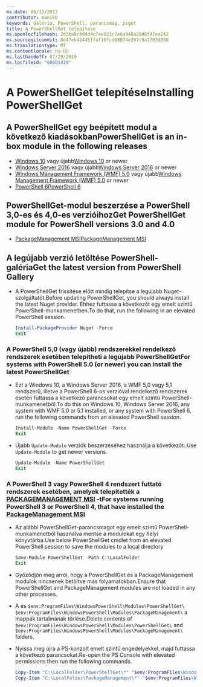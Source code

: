```yaml
---
ms.date: 06/12/2017
contributor: manikb
keywords: Galéria, PowerShell, parancsmag, psget
title: A PowerShellGet telepítése
ms.openlocfilehash: 2d3ba8c4d4d4c7ee023c7e6a948a29d8f47ea242
ms.sourcegitcommit: 8d47eb41445ffaf10fcd68874e397c9a1703d898
ms.translationtype: MT
ms.contentlocale: hu-HU
ms.lasthandoff: 07/29/2019
ms.locfileid: "68601419"
---
```

# <a name="installing-powershellget"></a><span data-ttu-id="b686f-103">A PowerShellGet telepítése</span><span class="sxs-lookup"><span data-stu-id="b686f-103">Installing PowerShellGet</span></span>

## <a name="powershellget-is-an-in-box-module-in-the-following-releases"></a><span data-ttu-id="b686f-104">A PowerShellGet egy beépített modul a következő kiadásokban</span><span class="sxs-lookup"><span data-stu-id="b686f-104">PowerShellGet is an in-box module in the following releases</span></span>

- <span data-ttu-id="b686f-105">[Windows 10](https://www.microsoft.com/windows) vagy újabb</span><span class="sxs-lookup"><span data-stu-id="b686f-105">[Windows 10](https://www.microsoft.com/windows) or newer</span></span>
- <span data-ttu-id="b686f-106">[Windows Server 2016](/windows-server/windows-server) vagy újabb</span><span class="sxs-lookup"><span data-stu-id="b686f-106">[Windows Server 2016](/windows-server/windows-server) or newer</span></span>
- <span data-ttu-id="b686f-107">[Windows Management Framework (WMF) 5,0](https://www.microsoft.com/download/details.aspx?id=50395) vagy újabb</span><span class="sxs-lookup"><span data-stu-id="b686f-107">[Windows Management Framework (WMF) 5.0](https://www.microsoft.com/download/details.aspx?id=50395) or newer</span></span>
- [<span data-ttu-id="b686f-108">PowerShell 6</span><span class="sxs-lookup"><span data-stu-id="b686f-108">PowerShell 6</span></span>](https://github.com/PowerShell/PowerShell/releases)

## <a name="get-powershellget-module-for-powershell-versions-30-and-40"></a><span data-ttu-id="b686f-109">PowerShellGet-modul beszerzése a PowerShell 3,0-es és 4,0-es verzióihoz</span><span class="sxs-lookup"><span data-stu-id="b686f-109">Get PowerShellGet module for PowerShell versions 3.0 and 4.0</span></span>

- [<span data-ttu-id="b686f-110">PackageManagement MSI</span><span class="sxs-lookup"><span data-stu-id="b686f-110">PackageManagement MSI</span></span>](https://www.microsoft.com/download/details.aspx?id=51451)

## <a name="get-the-latest-version-from-powershell-gallery"></a><span data-ttu-id="b686f-111">A legújabb verzió letöltése PowerShell-galéria</span><span class="sxs-lookup"><span data-stu-id="b686f-111">Get the latest version from PowerShell Gallery</span></span>

- <span data-ttu-id="b686f-112">A PowerShellGet frissítése előtt mindig telepítse a legújabb Nuget-szolgáltatót.</span><span class="sxs-lookup"><span data-stu-id="b686f-112">Before updating PowerShellGet, you should always install the latest Nuget provider.</span></span> <span data-ttu-id="b686f-113">Ehhez futtassa a következőt egy emelt szintű PowerShell-munkamenetben.</span><span class="sxs-lookup"><span data-stu-id="b686f-113">To do that, run the following in an elevated PowerShell session.</span></span>

  ```powershell
  Install-PackageProvider Nuget -Force
  Exit
  ```

### <a name="for-systems-with-powershell-50-or-newer-you-can-install-the-latest-powershellget"></a><span data-ttu-id="b686f-114">A PowerShell 5,0 (vagy újabb) rendszerekkel rendelkező rendszerek esetében telepítheti a legújabb PowerShellGet</span><span class="sxs-lookup"><span data-stu-id="b686f-114">For systems with PowerShell 5.0 (or newer) you can install the latest PowerShellGet</span></span>

- <span data-ttu-id="b686f-115">Ezt a Windows 10, a Windows Server 2016, a WMF 5,0 vagy 5,1 rendszerű, illetve a PowerShell 6-os verzióval rendelkező rendszerek esetén futtassa a következő parancsokat egy emelt szintű PowerShell-munkamenetből.</span><span class="sxs-lookup"><span data-stu-id="b686f-115">To do this on Windows 10, Windows Server 2016, any system with WMF 5.0 or 5.1 installed, or any system with PowerShell 6, run the following commands from an elevated PowerShell session.</span></span>

  ```powershell
  Install-Module -Name PowerShellGet -Force
  Exit
  ```

- <span data-ttu-id="b686f-116">Újabb `Update-Module` verziók beszerzéséhez használja a következőt:.</span><span class="sxs-lookup"><span data-stu-id="b686f-116">Use `Update-Module` to get newer versions.</span></span>

  ```powershell
  Update-Module -Name PowerShellGet
  Exit
  ```

### <a name="for-systems-running-powershell-3-or-powershell-4-that-have-installed-the-packagemanagement-msihttpswwwmicrosoftcomdownloaddetailsaspxid51451"></a><span data-ttu-id="b686f-117">A PowerShell 3 vagy PowerShell 4 rendszert futtató rendszerek esetében, amelyek telepítették a [PACKAGEMANAGEMENT MSI](https://www.microsoft.com/download/details.aspx?id=51451) -t</span><span class="sxs-lookup"><span data-stu-id="b686f-117">For systems running PowerShell 3 or PowerShell 4, that have installed the [PackageManagement MSI](https://www.microsoft.com/download/details.aspx?id=51451)</span></span>

- <span data-ttu-id="b686f-118">Az alábbi PowerShellGet-parancsmagot egy emelt szintű PowerShell-munkamenetből használva mentse a modulokat egy helyi könyvtárba.</span><span class="sxs-lookup"><span data-stu-id="b686f-118">Use below PowerShellGet cmdlet from an elevated PowerShell session to save the modules to a local directory</span></span>

  ```powershell
  Save-Module PowerShellGet -Path C:\LocalFolder
  Exit
  ```

- <span data-ttu-id="b686f-119">Győződjön meg arról, hogy a PowerShellGet és a PackageManagement modulok nincsenek betöltve más folyamatokban.</span><span class="sxs-lookup"><span data-stu-id="b686f-119">Ensure that PowerShellGet and PackageManagement modules are not loaded in any other processes.</span></span>
- <span data-ttu-id="b686f-120">A és `$env:ProgramFiles\WindowsPowerShell\Modules\PowerShellGet\` `$env:ProgramFiles\WindowsPowerShell\Modules\PackageManagement\` a mappák tartalmának törlése.</span><span class="sxs-lookup"><span data-stu-id="b686f-120">Delete contents of `$env:ProgramFiles\WindowsPowerShell\Modules\PowerShellGet\` and  `$env:ProgramFiles\WindowsPowerShell\Modules\PackageManagement\` folders.</span></span>
- <span data-ttu-id="b686f-121">Nyissa meg újra a PS-konzolt emelt szintű engedélyekkel, majd futtassa a következő parancsokat.</span><span class="sxs-lookup"><span data-stu-id="b686f-121">Re-open the PS Console with elevated permissions then run the following commands.</span></span>

  ```powershell
  Copy-Item "C:\LocalFolder\PowerShellGet\*" "$env:ProgramFiles\WindowsPowerShell\Modules\PowerShellGet\" -Recurse -Force
  Copy-Item "C:\LocalFolder\PackageManagement\*" "$env:ProgramFiles\WindowsPowerShell\Modules\PackageManagement\" -Recurse -Force
  ```
